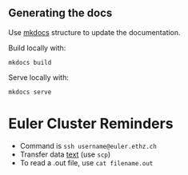 ## Generating the docs

Use [mkdocs](http://www.mkdocs.org/) structure to update the documentation.

Build locally with:

    mkdocs build

Serve locally with:

    mkdocs serve

# Euler Cluster Reminders

- Command is `ssh username@euler.ethz.ch`
- Transfer data [text](https://scicomp.ethz.ch/wiki/Storage_and_data_transfer) (use `scp`)
- To read a .out file, use `cat filename.out`
